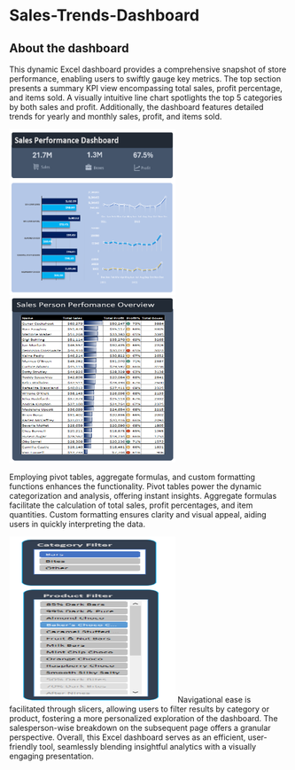 # Sales-Trends-Dashboard

## About the dashboard
This dynamic Excel dashboard provides a comprehensive snapshot of store performance, enabling users to swiftly gauge key metrics. The top section presents a summary KPI view encompassing total sales, profit percentage, and items sold. A visually intuitive line chart spotlights the top 5 categories by both sales and profit. Additionally, the dashboard features detailed trends for yearly and monthly sales, profit, and items sold.

<img height="300" width="300" src="https://github.com/AbhishekRajendran/Sales-Trends-Dashboard/blob/DataAnalysis/Dashboard.1.png" />  <img height="300" width="300" src="https://github.com/AbhishekRajendran/Sales-Trends-Dashboard/blob/DataAnalysis/Dashboard.2.png" />

Employing pivot tables, aggregate formulas, and custom formatting functions enhances the functionality. Pivot tables power the dynamic categorization and analysis, offering instant insights. Aggregate formulas facilitate the calculation of total sales, profit percentages, and item quantities. Custom formatting ensures clarity and visual appeal, aiding users in quickly interpreting the data.

<img height="300" width="300" src="https://github.com/AbhishekRajendran/Sales-Trends-Dashboard/blob/DataAnalysis/Slicers.png" /> Navigational ease is facilitated through slicers, allowing users to filter results by category or product, fostering a more personalized exploration of the dashboard. The salesperson-wise breakdown on the subsequent page offers a granular perspective. Overall, this Excel dashboard serves as an efficient, user-friendly tool, seamlessly blending insightful analytics with a visually engaging presentation.





